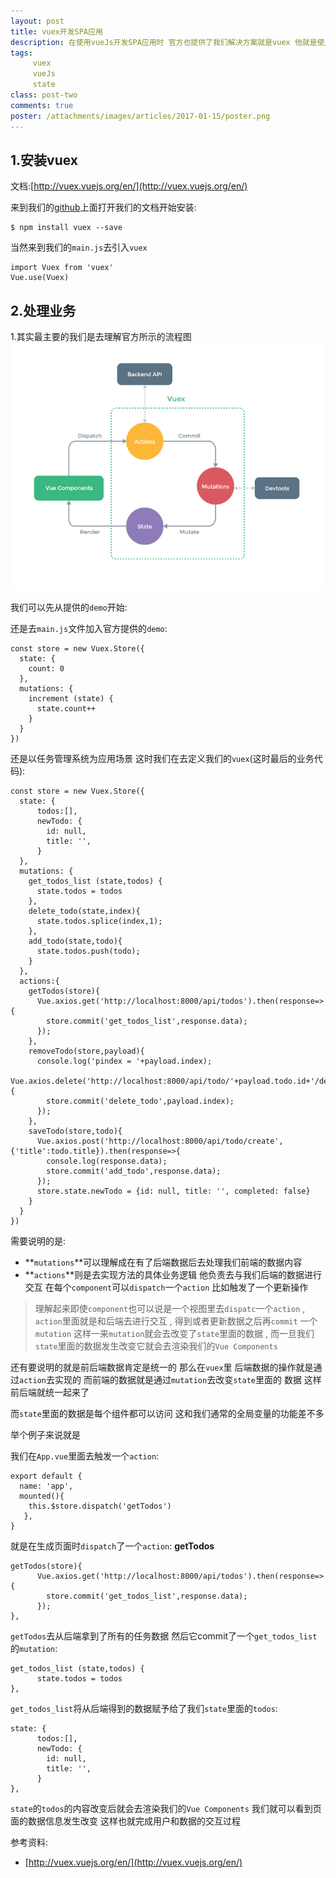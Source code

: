 ```yaml
---
layout: post
title: vuex开发SPA应用
description: 在使用vueJs开发SPA应用时 官方也提供了我们解决方案就是vuex 他就是使用状态管理机制去实现数据的更新
tags:
     vuex
     vueJs
     state
class: post-two
comments: true
poster: /attachments/images/articles/2017-01-15/poster.png
---
```


## 1.安装vuex
文档:[http://vuex.vuejs.org/en/](http://vuex.vuejs.org/en/)

来到我们的[github](https://github.com/vuejs/vuex)上面打开我们的文档开始安装:
```
$ npm install vuex --save
```
当然来到我们的`main.js`去引入`vuex`
```php?start_inline=1
import Vuex from 'vuex'
Vue.use(Vuex)
```

## 2.处理业务
1.其实最主要的我们是去理解官方所示的流程图
![流程图](/attachments/images/articles/2017-02-15/poster.png)

我们可以先从提供的`demo`开始:

还是去`main.js`文件加入官方提供的`demo`:
```php?start_inline=1
const store = new Vuex.Store({
  state: {
    count: 0
  },
  mutations: {
    increment (state) {
      state.count++
    }
  }
})
```
还是以任务管理系统为应用场景 这时我们在去定义我们的`vuex`(这时最后的业务代码):
```php?start_inline=1
const store = new Vuex.Store({
  state: {
      todos:[],
      newTodo: {
        id: null,
        title: '',
      }
  },
  mutations: {
    get_todos_list (state,todos) {
      state.todos = todos
    },
    delete_todo(state,index){
      state.todos.splice(index,1);
    },
    add_todo(state,todo){
      state.todos.push(todo);
    }
  },
  actions:{
    getTodos(store){
      Vue.axios.get('http://localhost:8000/api/todos').then(response=>{
        store.commit('get_todos_list',response.data);
      });
    },
    removeTodo(store,payload){
      console.log('pindex = '+payload.index);
      Vue.axios.delete('http://localhost:8000/api/todo/'+payload.todo.id+'/delete').then(response=>{
        store.commit('delete_todo',payload.index);
      });
    },
    saveTodo(store,todo){
      Vue.axios.post('http://localhost:8000/api/todo/create',{'title':todo.title}).then(response=>{
        console.log(response.data);
        store.commit('add_todo',response.data);
      });
      store.state.newTodo = {id: null, title: '', completed: false}
    }
  }
})
```
需要说明的是:
- **`mutations`**可以理解成在有了后端数据后去处理我们前端的数据内容
- **`actions`**则是去实现方法的具体业务逻辑 他负责去与我们后端的数据进行交互 在每个`component`可以`dispatch`一个`action`
  比如触发了一个更新操作
  
> 理解起来即使`component`也可以说是一个视图里去`dispatc`一个`action` , `action`里面就是和后端去进行交互 , 
  得到或者更新数据之后再`commit` 一个`mutation` 这样一来`mutation`就会去改变了`state`里面的数据 , 
  而一旦我们`state`里面的数据发生改变它就会去渲染我们的`Vue Components`
  
还有要说明的就是前后端数据肯定是统一的 那么在`vuex`里 后端数据的操作就是通过`action`去实现的  而前端的数据就是通过`mutation`去改变`state`里面的
数据 这样前后端就统一起来了

而`state`里面的数据是每个组件都可以访问 这和我们通常的全局变量的功能差不多

举个例子来说就是 

我们在`App.vue`里面去触发一个`action`:
```php?start_inline=1
export default {
  name: 'app',
  mounted(){
    this.$store.dispatch('getTodos')
   },
}
```
就是在生成页面时`dispatch`了一个`action`: **getTodos**
```php?start_inline=1
getTodos(store){
      Vue.axios.get('http://localhost:8000/api/todos').then(response=>{
        store.commit('get_todos_list',response.data);
      });
},
```

`getTodos`去从后端拿到了所有的任务数据 然后它commit了一个`get_todos_list`的`mutation`:
```php?start_inline=1
get_todos_list (state,todos) {
      state.todos = todos
},
```
`get_todos_list`将从后端得到的数据赋予给了我们`state`里面的`todos`:
```php?start_inline=1
state: {
      todos:[],
      newTodo: {
        id: null,
        title: '',
      }
},
```
`state`的`todos`的内容改变后就会去渲染我们的`Vue Components`
我们就可以看到页面的数据信息发生改变 这样也就完成用户和数据的交互过程

参考资料:
- [http://vuex.vuejs.org/en/](http://vuex.vuejs.org/en/)